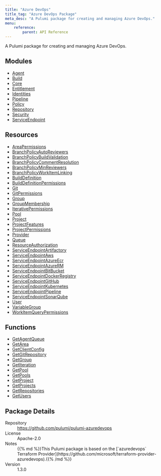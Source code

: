 ```yaml
---
title: "Azure DevOps"
title_tag: "Azure DevOps Package"
meta_desc: "A Pulumi package for creating and managing Azure DevOps."
menu:
    reference:
        parent: API Reference
---
```


<!-- WARNING: this file was generated by Pulumi Docs Generator. -->
<!-- Do not edit by hand unless you're certain you know what you are doing! -->

A Pulumi package for creating and managing Azure DevOps.

<h2 id="modules">Modules</h2>
<ul class="api">
    <li><a href="agent/" title="Agent"><span class="symbol module"></span>Agent</a></li>
    <li><a href="build/" title="Build"><span class="symbol module"></span>Build</a></li>
    <li><a href="core/" title="Core"><span class="symbol module"></span>Core</a></li>
    <li><a href="entitlement/" title="Entitlement"><span class="symbol module"></span>Entitlement</a></li>
    <li><a href="identities/" title="Identities"><span class="symbol module"></span>Identities</a></li>
    <li><a href="pipeline/" title="Pipeline"><span class="symbol module"></span>Pipeline</a></li>
    <li><a href="policy/" title="Policy"><span class="symbol module"></span>Policy</a></li>
    <li><a href="repository/" title="Repository"><span class="symbol module"></span>Repository</a></li>
    <li><a href="security/" title="Security"><span class="symbol module"></span>Security</a></li>
    <li><a href="serviceendpoint/" title="ServiceEndpoint"><span class="symbol module"></span>ServiceEndpoint</a></li>
</ul>

<h2 id="resources">Resources</h2>
<ul class="api">
    <li><a href="areapermissions" title="AreaPermissions"><span class="symbol resource"></span>AreaPermissions</a></li>
    <li><a href="branchpolicyautoreviewers" title="BranchPolicyAutoReviewers"><span class="symbol resource"></span>BranchPolicyAutoReviewers</a></li>
    <li><a href="branchpolicybuildvalidation" title="BranchPolicyBuildValidation"><span class="symbol resource"></span>BranchPolicyBuildValidation</a></li>
    <li><a href="branchpolicycommentresolution" title="BranchPolicyCommentResolution"><span class="symbol resource"></span>BranchPolicyCommentResolution</a></li>
    <li><a href="branchpolicyminreviewers" title="BranchPolicyMinReviewers"><span class="symbol resource"></span>BranchPolicyMinReviewers</a></li>
    <li><a href="branchpolicyworkitemlinking" title="BranchPolicyWorkItemLinking"><span class="symbol resource"></span>BranchPolicyWorkItemLinking</a></li>
    <li><a href="builddefinition" title="BuildDefinition"><span class="symbol resource"></span>BuildDefinition</a></li>
    <li><a href="builddefinitionpermissions" title="BuildDefinitionPermissions"><span class="symbol resource"></span>BuildDefinitionPermissions</a></li>
    <li><a href="git" title="Git"><span class="symbol resource"></span>Git</a></li>
    <li><a href="gitpermissions" title="GitPermissions"><span class="symbol resource"></span>GitPermissions</a></li>
    <li><a href="group" title="Group"><span class="symbol resource"></span>Group</a></li>
    <li><a href="groupmembership" title="GroupMembership"><span class="symbol resource"></span>GroupMembership</a></li>
    <li><a href="iterativepermissions" title="IterativePermissions"><span class="symbol resource"></span>IterativePermissions</a></li>
    <li><a href="pool" title="Pool"><span class="symbol resource"></span>Pool</a></li>
    <li><a href="project" title="Project"><span class="symbol resource"></span>Project</a></li>
    <li><a href="projectfeatures" title="ProjectFeatures"><span class="symbol resource"></span>ProjectFeatures</a></li>
    <li><a href="projectpermissions" title="ProjectPermissions"><span class="symbol resource"></span>ProjectPermissions</a></li>
    <li><a href="provider" title="Provider"><span class="symbol resource"></span>Provider</a></li>
    <li><a href="queue" title="Queue"><span class="symbol resource"></span>Queue</a></li>
    <li><a href="resourceauthorization" title="ResourceAuthorization"><span class="symbol resource"></span>ResourceAuthorization</a></li>
    <li><a href="serviceendpointartifactory" title="ServiceEndpointArtifactory"><span class="symbol resource"></span>ServiceEndpointArtifactory</a></li>
    <li><a href="serviceendpointaws" title="ServiceEndpointAws"><span class="symbol resource"></span>ServiceEndpointAws</a></li>
    <li><a href="serviceendpointazureecr" title="ServiceEndpointAzureEcr"><span class="symbol resource"></span>ServiceEndpointAzureEcr</a></li>
    <li><a href="serviceendpointazurerm" title="ServiceEndpointAzureRM"><span class="symbol resource"></span>ServiceEndpointAzureRM</a></li>
    <li><a href="serviceendpointbitbucket" title="ServiceEndpointBitBucket"><span class="symbol resource"></span>ServiceEndpointBitBucket</a></li>
    <li><a href="serviceendpointdockerregistry" title="ServiceEndpointDockerRegistry"><span class="symbol resource"></span>ServiceEndpointDockerRegistry</a></li>
    <li><a href="serviceendpointgithub" title="ServiceEndpointGitHub"><span class="symbol resource"></span>ServiceEndpointGitHub</a></li>
    <li><a href="serviceendpointkubernetes" title="ServiceEndpointKubernetes"><span class="symbol resource"></span>ServiceEndpointKubernetes</a></li>
    <li><a href="serviceendpointpipeline" title="ServiceEndpointPipeline"><span class="symbol resource"></span>ServiceEndpointPipeline</a></li>
    <li><a href="serviceendpointsonarqube" title="ServiceEndpointSonarQube"><span class="symbol resource"></span>ServiceEndpointSonarQube</a></li>
    <li><a href="user" title="User"><span class="symbol resource"></span>User</a></li>
    <li><a href="variablegroup" title="VariableGroup"><span class="symbol resource"></span>VariableGroup</a></li>
    <li><a href="workitemquerypermissions" title="WorkItemQueryPermissions"><span class="symbol resource"></span>WorkItemQueryPermissions</a></li>
</ul>

<h2 id="functions">Functions</h2>
<ul class="api">
    <li><a href="getagentqueue" title="GetAgentQueue"><span class="symbol function"></span>GetAgentQueue</a></li>
    <li><a href="getarea" title="GetArea"><span class="symbol function"></span>GetArea</a></li>
    <li><a href="getclientconfig" title="GetClientConfig"><span class="symbol function"></span>GetClientConfig</a></li>
    <li><a href="getgitrepository" title="GetGitRepository"><span class="symbol function"></span>GetGitRepository</a></li>
    <li><a href="getgroup" title="GetGroup"><span class="symbol function"></span>GetGroup</a></li>
    <li><a href="getiteration" title="GetIteration"><span class="symbol function"></span>GetIteration</a></li>
    <li><a href="getpool" title="GetPool"><span class="symbol function"></span>GetPool</a></li>
    <li><a href="getpools" title="GetPools"><span class="symbol function"></span>GetPools</a></li>
    <li><a href="getproject" title="GetProject"><span class="symbol function"></span>GetProject</a></li>
    <li><a href="getprojects" title="GetProjects"><span class="symbol function"></span>GetProjects</a></li>
    <li><a href="getrepositories" title="GetRepositories"><span class="symbol function"></span>GetRepositories</a></li>
    <li><a href="getusers" title="GetUsers"><span class="symbol function"></span>GetUsers</a></li>
</ul>

<h2 id="package-details">Package Details</h2>
<dl class="package-details">
	<dt>Repository</dt>
	<dd><a href="https://github.com/pulumi/pulumi-azuredevops">https://github.com/pulumi/pulumi-azuredevops</a></dd>
	<dt>License</dt>
	<dd>Apache-2.0</dd>
	<dt>Notes</dt>
	<dd>{{% md %}}This Pulumi package is based on the [`azuredevops` Terraform Provider](https://github.com/microsoft/terraform-provider-azuredevops).{{% /md %}}</dd>
	<dt>Version</dt>
	<dd>1.3.0</dd>
</dl>

